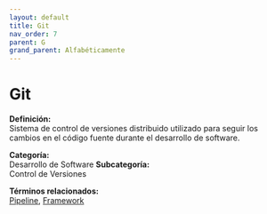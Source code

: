 ```yaml
---
layout: default
title: Git
nav_order: 7
parent: G
grand_parent: Alfabéticamente
---
```


# Git

**Definición:**  
Sistema de control de versiones distribuido utilizado para seguir los cambios en el código fuente durante el desarrollo de software.

**Categoría:**  
Desarrollo de Software 
**Subcategoría:**  
Control de Versiones

**Términos relacionados:**  
[Pipeline](https://maleniski.github.io/diccionario-angl-tec-mx/docs/alfabeticamente/P/pipeline.html), [Framework](https://maleniski.github.io/diccionario-angl-tec-mx/docs/alfabeticamente/F/framework.html)
